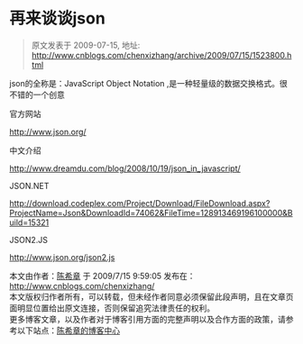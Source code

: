# 再来谈谈json 
> 原文发表于 2009-07-15, 地址: http://www.cnblogs.com/chenxizhang/archive/2009/07/15/1523800.html 


json的全称是：JavaScript Object Notation ,是一种轻量级的数据交换格式。很不错的一个创意

 官方网站

 <http://www.json.org/>

 中文介绍

 <http://www.dreamdu.com/blog/2008/10/19/json_in_javascript/>

 JSON.NET

 <http://download.codeplex.com/Project/Download/FileDownload.aspx?ProjectName=Json&DownloadId=74062&FileTime=128913469196100000&Build=15321>

 JSON2.JS

 <http://www.json.org/json2.js>

 本文由作者：[陈希章](http://www.xizhang.com) 于 2009/7/15 9:59:05 发布在：<http://www.cnblogs.com/chenxizhang/>  
 本文版权归作者所有，可以转载，但未经作者同意必须保留此段声明，且在文章页面明显位置给出原文连接，否则保留追究法律责任的权利。   
 更多博客文章，以及作者对于博客引用方面的完整声明以及合作方面的政策，请参考以下站点：[陈希章的博客中心](http://www.xizhang.com/blog.htm) 